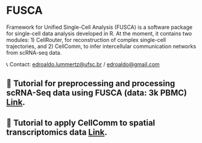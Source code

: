 # FUSCA
Framework for Unified Single-Cell Analysis (FUSCA) is a software package for single-cell data analysis developed in R. At the moment, it contains two modules: 1) CellRouter, for reconstruction of complex single-cell trajectories, and 2) CellComm, to infer intercellular communication networks from scRNA-seq data.

:telephone_receiver: Contact: edroaldo.lummertz@ufsc.br / edroaldo@gmail.com

## :notebook_with_decorative_cover: Tutorial for preprocessing and processing scRNA-Seq data using FUSCA (data: 3k PBMC) [Link](https://github.com/edroaldo/fusca/blob/main/tutorial/FUSCA_tutorial_3k_PBMC_ds.ipynb).

## :notebook_with_decorative_cover: Tutorial to apply CellComm to spatial transcriptomics data [Link](https://github.com/edroaldo/fusca/blob/main/tutorial/CellComm_tutorial.ipynb).
